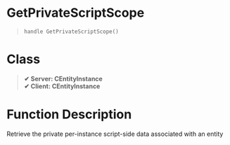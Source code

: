# GetPrivateScriptScope
> `handle GetPrivateScriptScope()`
# Class
> __✔ Server: CEntityInstance__  
> __✔ Client: CEntityInstance__  
# Function Description
Retrieve the private per-instance script-side data associated with an entity
